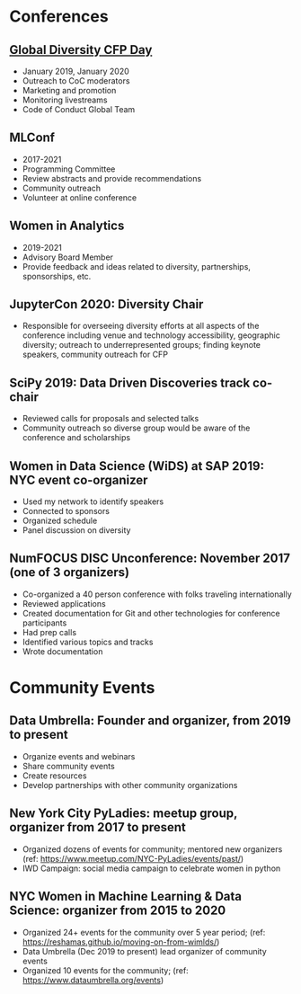 
# Conferences

## [Global Diversity CFP Day](https://www.globaldiversitycfpday.com/)
- January 2019, January 2020
- Outreach to CoC moderators
- Marketing and promotion
- Monitoring livestreams
- Code of Conduct Global Team

## MLConf
- 2017-2021
- Programming Committee
- Review abstracts and provide recommendations
- Community outreach
- Volunteer at online conference

## Women in Analytics
- 2019-2021
- Advisory Board Member
- Provide feedback and ideas related to diversity, partnerships, sponsorships, etc.

## JupyterCon 2020:  Diversity Chair
- Responsible for overseeing diversity efforts at all aspects of the conference including venue and technology accessibility, geographic diversity; outreach to underrepresented groups; finding keynote speakers, community outreach for CFP

## SciPy 2019:  Data Driven Discoveries track co-chair
- Reviewed calls for proposals and selected talks
- Community outreach so diverse group would be aware of the conference and scholarships

## Women in Data Science (WiDS) at SAP 2019:  NYC event co-organizer
- Used my network to identify speakers
- Connected to sponsors
- Organized schedule
- Panel discussion on diversity

## NumFOCUS DISC Unconference:  November 2017  (one of 3 organizers)
- Co-organized a 40 person conference with folks traveling internationally
- Reviewed applications
- Created documentation for Git and other technologies for conference participants
- Had prep calls
- Identified various topics and tracks 
- Wrote documentation

# Community Events 

## Data Umbrella:  Founder and organizer, from 2019 to present
- Organize events and webinars
- Share community events
- Create resources
- Develop partnerships with other community organizations

## New York City PyLadies:  meetup group, organizer from 2017 to present
- Organized dozens of events for community; mentored new organizers (ref: https://www.meetup.com/NYC-PyLadies/events/past/)
- IWD Campaign: social media campaign to celebrate women in python

## NYC Women in Machine Learning & Data Science:  organizer from 2015 to 2020
- Organized 24+ events for the community over 5 year period; (ref:  https://reshamas.github.io/moving-on-from-wimlds/)
- Data Umbrella (Dec 2019 to present) lead organizer of community events
- Organized 10 events for the community; (ref:  https://www.dataumbrella.org/events)
